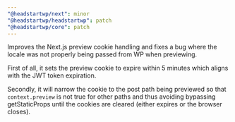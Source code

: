 ```yaml
---
"@headstartwp/next": minor
"@headstartwp/headstartwp": patch
"@headstartwp/core": patch
---
```


Improves the Next.js preview cookie handling and fixes a bug where the locale was not properly being passed from WP when previewing.

First of all, it sets the preview cookie to expire within 5 minutes which aligns with the JWT token expiration.

Secondly, it will narrow the cookie to the post path being previewed so that `context.preview` is not true for other paths and thus avoiding bypassing getStaticProps until the cookies are cleared (either expires or the browser closes).
